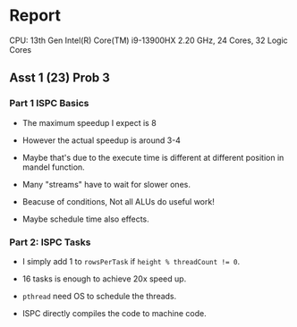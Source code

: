 # Report

CPU:
13th Gen Intel(R) Core(TM) i9-13900HX 2.20 GHz, 24 Cores, 32 Logic Cores

## Asst 1 (23) Prob 3

### Part 1 ISPC Basics

- The maximum speedup I expect is 8
- However the actual speedup is around 3-4

- Maybe that's due to the execute time is different at different position in mandel function.
- Many "streams" have to wait for slower ones.
- Beacuse of conditions, Not all ALUs do useful work!
- Maybe schedule time also effects.

### Part 2: ISPC Tasks

- I simply add 1 to `rowsPerTask` if `height % threadCount != 0`.
- 16 tasks is enough to achieve 20x speed up.

- `pthread` need OS to schedule the threads.
- ISPC directly compiles the code to machine code.